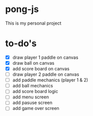 # pong-js
This is my personal project
# to-do's
- [x] draw player 1 paddle on canvas
- [x] draw ball on canvas
- [x] add score board on canvas
- [ ] draw player 2 paddle on canvas
- [ ] add paddle mechanics (player 1 & 2)
- [ ] add ball mechanics
- [ ] add score board logic
- [ ] add menu screen
- [ ] add pasuse screen
- [ ] add game over screen
